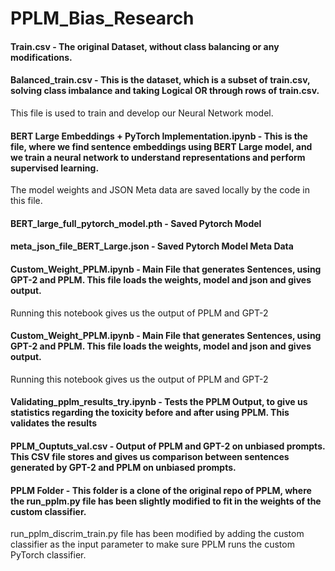 # PPLM_Bias_Research

#### Train.csv - The original Dataset, without class balancing or any modifications.

#### Balanced_train.csv - This is the dataset, which is a subset of train.csv, solving class imbalance and taking Logical OR through rows of train.csv.
This file is used to train and develop our Neural Network model.

#### BERT Large Embeddings + PyTorch Implementation.ipynb - This is the file, where we find sentence embeddings using BERT Large model, and we train a neural network to understand representations and perform supervised learning.
The model weights and JSON Meta data are saved locally by the code in this file.

#### BERT_large_full_pytorch_model.pth - Saved Pytorch Model

#### meta_json_file_BERT_Large.json - Saved Pytorch Model Meta Data

#### Custom_Weight_PPLM.ipynb - Main File that generates Sentences, using GPT-2 and PPLM. This file loads the weights, model and json and gives output.
Running this notebook gives us the output of PPLM and GPT-2

#### Custom_Weight_PPLM.ipynb - Main File that generates Sentences, using GPT-2 and PPLM. This file loads the weights, model and json and gives output.
Running this notebook gives us the output of PPLM and GPT-2

#### Validating_pplm_results_try.ipynb - Tests the PPLM Output, to give us statistics regarding the toxicity before and after using PPLM. This validates the results

#### PPLM_Ouptuts_val.csv - Output of PPLM and GPT-2 on unbiased prompts. This CSV file stores and gives us comparison between sentences generated by GPT-2 and PPLM on unbiased prompts.

#### PPLM Folder - This folder is a clone of the original repo of PPLM, where the run_pplm.py file has been slightly modified to fit in the weights of the custom classifier.
run_pplm_discrim_train.py file has been modified by adding the custom classifier as the input parameter to make sure PPLM runs the custom PyTorch classifier.

